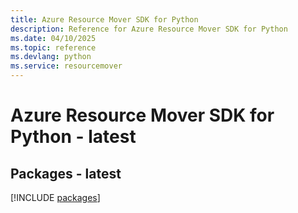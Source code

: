 ```yaml
---
title: Azure Resource Mover SDK for Python
description: Reference for Azure Resource Mover SDK for Python
ms.date: 04/10/2025
ms.topic: reference
ms.devlang: python
ms.service: resourcemover
---
```

# Azure Resource Mover SDK for Python - latest
## Packages - latest
[!INCLUDE [packages](resource-mover-index.md)]